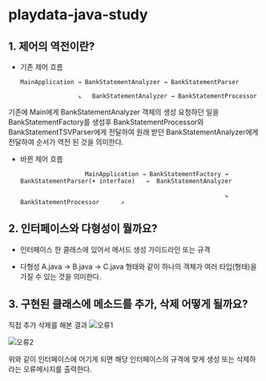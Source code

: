 # playdata-java-study

## 1. 제어의 역전이란?
- 기존 제어 흐름


      MainApplication → BankStatementAnalyzer → BankStatementParser

                      ↘   BankStatementAnalyzer → BankStatementProcessor


기존에 Main에게 BankStatementAnalyzer 객체의 생성 요청하던 일을
BankStatementFactory를 생성후 BankStatementProcessor와 BankStatementTSVParser에게 전달하여 
원래 받던 BankStatementAnalyzer에게 전달하여 순서가 역전 된 것을 의미한다.

- 바뀐 제어 흐름


                        MainApplication → BankStatementFactory → BankStatementParser(+ interface)   →  BankStatementAnalyzer

                                                               ↘       BankStatementProcessor      ↗

## 2. 인터페이스와 다형성이 뭘까요?
- 인터페이스
한 클래스에 있어서 메서드 생성 가이드라인 또는 규격

- 다형성
A.java → B.java → C.java 형태와 같이 하나의 객체가 여러 타입(형태)을 가질 수 있는 것을 의미한다.


## 3. 구현된 클래스에 메소드를 추가, 삭제 어떻게 될까요?
직접 추가 삭제를 해본 결과
![오류1](https://user-images.githubusercontent.com/95362504/158567422-d2bf7a66-2b46-4a75-9847-ccc7ed718b08.png)

![오류2](https://user-images.githubusercontent.com/95362504/158567461-36181c38-3241-43b6-b612-216eb0060f5c.png)

위와 같이 인터페이스에 어기게 되면 해당 인터페이스의 규격에 맞게 생성 또는 삭제하라는 오류메시지를 출력한다.
